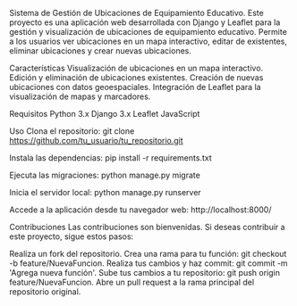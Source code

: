 Sistema de Gestión de Ubicaciones de Equipamiento Educativo.
Este proyecto es una aplicación web desarrollada con Django y Leaflet para la gestión y visualización de ubicaciones de equipamiento educativo. Permite a los usuarios ver ubicaciones en un mapa interactivo, editar de existentes, eliminar ubicaciones y crear nuevas ubicaciones.

Características
Visualización de ubicaciones en un mapa interactivo.
Edición y eliminación de ubicaciones existentes.
Creación de nuevas ubicaciones con datos geoespaciales.
Integración de Leaflet para la visualización de mapas y marcadores.

Requisitos
Python 3.x
Django 3.x
Leaflet
JavaScript

Uso
Clona el repositorio:
git clone https://github.com/tu_usuario/tu_repositorio.git

Instala las dependencias:
pip install -r requirements.txt

Ejecuta las migraciones:
python manage.py migrate

Inicia el servidor local:
python manage.py runserver

Accede a la aplicación desde tu navegador web:
http://localhost:8000/

Contribuciones
Las contribuciones son bienvenidas. Si deseas contribuir a este proyecto, sigue estos pasos:

Realiza un fork del repositorio.
Crea una rama para tu función: git checkout -b feature/NuevaFuncion.
Realiza tus cambios y haz commit: git commit -m 'Agrega nueva función'.
Sube tus cambios a tu repositorio: git push origin feature/NuevaFuncion.
Abre un pull request a la rama principal del repositorio original.
